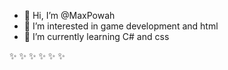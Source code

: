 - 👋 Hi, I’m @MaxPowah
- 👀 I’m interested in game development and html
- 🌱 I’m currently learning C# and css


✨ ✨ ✨
✨ ✨ ✨
